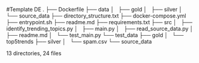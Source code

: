 #Template DE
.
├── Dockerfile
├── data
│   ├── gold
│   ├── silver
│   └── source_data
├── directory_structure.txt
├── docker-compose.yml
├── entrypoint.sh
├── readme.md
├── requirements.txt
├── src
│   ├── identify_trending_topics.py
│   ├── main.py
│   ├── read_source_data.py
│   ├── readme.md
│   └── test_main.py
└── test_data
    ├── gold
    │   └── top5trends
    ├── silver
    │   └── spam.csv
    └── source_data

13 directories, 24 files
